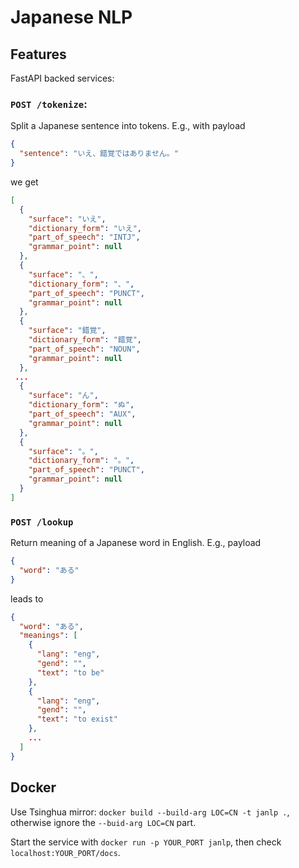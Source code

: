 # Japanese NLP

## Features

FastAPI backed services:

### `POST /tokenize`:

Split a Japanese sentence into tokens. E.g., with payload

```json
{
  "sentence": "いえ、錯覚ではありません。"
}
```

we get

```json
[
  {
    "surface": "いえ",
    "dictionary_form": "いえ",
    "part_of_speech": "INTJ",
    "grammar_point": null
  },
  {
    "surface": "、",
    "dictionary_form": "、",
    "part_of_speech": "PUNCT",
    "grammar_point": null
  },
  {
    "surface": "錯覚",
    "dictionary_form": "錯覚",
    "part_of_speech": "NOUN",
    "grammar_point": null
  },
 ...
  {
    "surface": "ん",
    "dictionary_form": "ぬ",
    "part_of_speech": "AUX",
    "grammar_point": null
  },
  {
    "surface": "。",
    "dictionary_form": "。",
    "part_of_speech": "PUNCT",
    "grammar_point": null
  }
]
```

### `POST /lookup`

Return meaning of a Japanese word in English. E.g., payload

```json
{
  "word": "ある"
}
```

leads to

```json
{
  "word": "ある",
  "meanings": [
    {
      "lang": "eng",
      "gend": "",
      "text": "to be"
    },
    {
      "lang": "eng",
      "gend": "",
      "text": "to exist"
    },
	...
  ]
}
```

## Docker

Use Tsinghua mirror: `docker build --build-arg LOC=CN -t janlp .`, otherwise ignore the `--buid-arg LOC=CN` part.

Start the service with `docker run -p YOUR_PORT janlp`, then check `localhost:YOUR_PORT/docs`.

